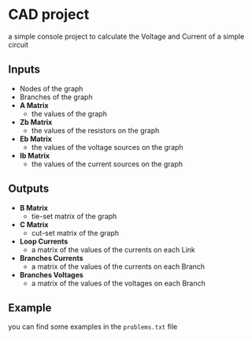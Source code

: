 # CAD project

a simple console project to calculate the Voltage and Current of a simple circuit

## Inputs
- Nodes of the graph
- Branches of the graph
- **A Matrix**
  - the values of the graph
- **Zb Matrix**
  - the values of the resistors on the graph
- **Eb Matrix**
  - the values of the voltage sources on the graph
- **Ib Matrix**
    - the values of the current sources on the graph
    
## Outputs
- **B Matrix**
  - tie-set matrix of the graph
- **C Matrix**
  - cut-set matrix of the graph
- **Loop Currents**
  - a matrix of the values of the currents on each Link
- **Branches Currents**
  - a matrix of the values of the currents on each Branch
- **Branches Voltages**
  - a matrix of the values of the voltages on each Branch

## Example
you can find some examples in the `problems.txt` file 
